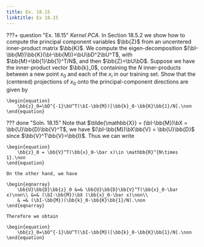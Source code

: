 ```yaml
---
title: Ex. 18.15
linktitle: Ex 18.15
---
```


???+ question "Ex. 18.15"
	*Kernel PCA*. In Section 18.5.2 we show how to compute the principal component variables $\bb{Z}$ from an uncentered inner-product matrix $\bb{K}$. We compute the eigen-decomposition $(\bI-\bb{M})\bb{K}(\bI-\bb{M})=\bU\bD^2\bU^T$, with $\bb{M}=\bb{1}\bb{1}^T/N$, and then $\bb{Z}=\bU\bD$. Suppose we have the inner-product vector $\bb{k}_0$, containing the $N$ inner-products between a new point $x_0$ and each of the $x_i$ in our training set. Show that the (centered) projections of $x_0$ onto the principal-component directions are given by 
	
    \begin{equation}
		\bb{z}_0=\bD^{-1}\bU^T(\bI-\bb{M})[\bb{k}_0-\bb{K}\bb{1}/N].\non
	\end{equation}

??? done "Soln. 18.15"
	Note that $\tilde{\mathbb{X}} = (\bI-\bb{M})\bX = \bb{U}\bb{D}\bb{V}^T$, we have $(\bI-\bb{M})\bX\bb{V} = \bb{U}\bb{D}$ since $\bb{V}^T\bb{V}=\bb{I}$.
	Thus we can write  
	
    \begin{equation}
		\bb{z}_0 = \bb{V}^T(\bb{x}_0-\bar x)\in \mathbb{R}^{N\times 1}.\non
	\end{equation}
	
    On the other hand, we have 
	
    \begin{eqnarray}
		\bb{U}\bb{D}\bb{z}_0 &=& \bb{U}\bb{D}\bb{V}^T(\bb{x}_0-\bar x)\non\\ &=& (\bI-\bb{M})\bX (\bb{x}_0-\bar x)\non\\
		& =& (\bI-\bb{M})(\bb{k}_0-\bb{K}\bb{1}/N).\non 
	\end{eqnarray}
	
    Therefore we obtain 
	
    \begin{equation}
		\bb{z}_0=\bD^{-1}\bU^T(\bI-\bb{M})[\bb{k}_0-\bb{K}\bb{1}/N].\non
	\end{equation}
